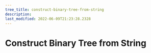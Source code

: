 ```yaml
---
tree_title: construct-binary-tree-from-string
description: 
last_modified: 2022-06-09T21:23:28.2328
---
```


# Construct Binary Tree from String
